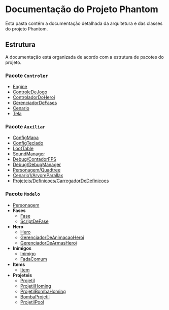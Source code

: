 # Documentação do Projeto Phantom

Esta pasta contém a documentação detalhada da arquitetura e das classes do projeto Phantom.

## Estrutura

A documentação está organizada de acordo com a estrutura de pacotes do projeto.

### Pacote `Controler`

*   [Engine](./Controler/Engine.md)
*   [ControleDeJogo](./Controler/ControleDeJogo.md)
*   [ControladorDoHeroi](./Controler/ControladorDoHeroi.md)
*   [GerenciadorDeFases](./Controler/GerenciadorDeFases.md)
*   [Cenario](./Controler/Cenario.md)
*   [Tela](./Controler/Tela.md)

### Pacote `Auxiliar`

*   [ConfigMapa](./Auxiliar/ConfigMapa.md)
*   [ConfigTeclado](./Auxiliar/ConfigTeclado.md)
*   [LootTable](./Auxiliar/LootTable.md)
*   [SoundManager](./Auxiliar/SoundManager.md)
*   [Debug/ContadorFPS](./Auxiliar/Debug/ContadorFPS.md)
*   [Debug/DebugManager](./Auxiliar/Debug/DebugManager.md)
*   [Personagem/Quadtree](./Auxiliar/Personagem/Quadtree.md)
*   [Cenario1/ArvoreParallax](./Auxiliar/Cenario1/ArvoreParallax.md)
*   [Projeteis/Definicoes/CarregadorDeDefinicoes](./Auxiliar/Projeteis/Definicoes/CarregadorDeDefinicoes.md)

### Pacote `Modelo`

*   [Personagem](./Modelo/Personagem.md)
*   **Fases**
    *   [Fase](./Modelo/Fases/Fase.md)
    *   [ScriptDeFase](./Modelo/Fases/ScriptDeFase.md)
*   **Hero**
    *   [Hero](./Modelo/Hero/Hero.md)
    *   [GerenciadorDeAnimacaoHeroi](./Modelo/Hero/GerenciadorDeAnimacaoHeroi.md)
    *   [GerenciadorDeArmasHeroi](./Modelo/Hero/GerenciadorDeArmasHeroi.md)
*   **Inimigos**
    *   [Inimigo](./Modelo/Inimigos/Inimigo.md)
    *   [FadaComum](./Modelo/Inimigos/FadaComum.md)
*   **Items**
    *   [Item](./Modelo/Items/Item.md)
*   **Projeteis**
    *   [Projetil](./Modelo/Projeteis/Projetil.md)
    *   [ProjetilHoming](./Modelo/Projeteis/ProjetilHoming.md)
    *   [ProjetilBombaHoming](./Modelo/Projeteis/ProjetilBombaHoming.md)
    *   [BombaProjetil](./Modelo/Projeteis/BombaProjetil.md)
    *   [ProjetilPool](./Modelo/Projeteis/ProjetilPool.md)
